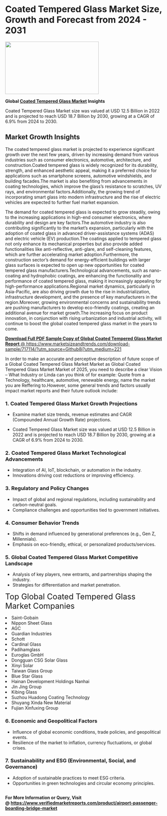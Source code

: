 <H1>Coated Tempered Glass Market Size, Growth and Forecast from 2024 - 2031</H1><img class="aligncenter size-medium wp-image-584254" src="https://thirdeyenews.in/wp-content/uploads/2024/09/Global-Market-Research-300x168.jpeg" alt="" width="300" height="168" /><p><strong>Global&nbsp;<a href="https://www.marketsizeandtrends.com/download-sample/717114/?utm_source=Github8j?utm_medium=221">Coated Tempered Glass Market</a> Insights</strong></p><p>Coated Tempered Glass Market size was valued at USD 12.5 Billion in 2022 and is projected to reach USD 18.7 Billion by 2030, growing at a CAGR of 6.9% from 2024 to 2030.</p><p><h2>Market Growth Insights</h2> <p>The coated tempered glass market is projected to experience significant growth over the next few years, driven by increasing demand from various industries such as consumer electronics, automotive, architecture, and construction.Coated tempered glass is widely recognized for its durability, strength, and enhanced aesthetic appeal, making it a preferred choice for applications such as smartphone screens, automotive windshields, and building facades.The market is also benefiting from advancements in coating technologies, which improve the glass’s resistance to scratches, UV rays, and environmental factors.Additionally, the growing trend of incorporating smart glass into modern infrastructure and the rise of electric vehicles are expected to further fuel market expansion.</p> <p><a href="#"></a></p> <p>The demand for coated tempered glass is expected to grow steadily, owing to the increasing applications in high-end consumer electronics, where durability and design are key factors.The automotive industry is also contributing significantly to the market’s expansion, particularly with the adoption of coated glass in advanced driver-assistance systems (ADAS) and electric vehicle (EV) production.The coatings applied to tempered glass not only enhance its mechanical properties but also provide added functionalities like anti-reflective, anti-glare, and self-cleaning features, which are further accelerating market adoption.Furthermore, the construction sector’s demand for energy-efficient buildings with larger glass surfaces is expected to open up new opportunities for coated tempered glass manufacturers.Technological advancements, such as nano-coating and hydrophobic coatings, are enhancing the functionality and performance of coated tempered glass, making it increasingly appealing for high-performance applications.Regional market dynamics, particularly in Asia-Pacific, are also driving growth due to the rise in industrialization, infrastructure development, and the presence of key manufacturers in the region.Moreover, growing environmental concerns and sustainability trends are pushing manufacturers to develop eco-friendly coatings, creating an additional avenue for market growth.The increasing focus on product innovation, in conjunction with rising urbanization and industrial activity, will continue to boost the global coated tempered glass market in the years to come.</p> <p><a href="#"></p><p><span class=""><strong>Download Full PDF Sample Copy of Global Coated Tempered Glass Market Report</strong> @ <a href="https://www.marketsizeandtrends.com/download-sample/717114/?utm_source=Github8j?utm_medium=221" target="_blank">https://www.marketsizeandtrends.com/download-sample/717114/?utm_source=Github8j?utm_medium=221</a></span></p><p>In order to make an accurate and perceptive description of future scope of a Global&nbsp;Coated Tempered Glass Market Market as Global&nbsp;Coated Tempered Glass Market Market of 2025, you need to describe a clear Vision &ndash; What Industry or Linda can you think of for example: Quote from a Technology, healthcare, automotive, renewable energy, name the market you are Reffering to.However, some general trends and factors usually impact market reports and their future outlook include:</p><h3>1.&nbsp;<strong>Coated Tempered Glass Market Growth Projections</strong></h3><ul><li>Examine market size trends, revenue estimates and CAGR (Compounded Annual Growth Rate) projections.</li><li><p>Coated Tempered Glass Market size was valued at USD 12.5 Billion in 2022 and is projected to reach USD 18.7 Billion by 2030, growing at a CAGR of 6.9% from 2024 to 2030.</p></li></ul><h3>2.&nbsp;<strong>Coated Tempered Glass Market Technological Advancements</strong></h3><ul><li>Integration of AI, IoT, blockchain, or automation in the industry.</li><li>Innovations driving cost reductions or improving efficiency.</li></ul><h3>3.&nbsp;<strong>Regulatory and Policy Changes</strong></h3><ul><li>Impact of global and regional regulations, including sustainability and carbon-neutral goals.</li><li>Compliance challenges and opportunities tied to government initiatives.</li></ul><h3>4.&nbsp;<strong>Consumer Behavior Trends</strong></h3><ul><li>Shifts in demand influenced by generational preferences (e.g., Gen Z, Millennials).</li><li>Emphasis on eco-friendly, ethical, or personalized products/services.</li></ul><h3>5.&nbsp;<strong>Global Coated Tempered Glass Market Competitive Landscape</strong></h3><ul><li>Analysis of key players, new entrants, and partnerships shaping the industry.</li><li>Strategies for differentiation and market penetration.</li></ul><p data-pm-slice="1 1 []"><span style="color: inherit; font-family: inherit; font-size: 25px;">Top Global Coated Tempered Glass Market Companies</span></p><div class="" data-test-id=""><p><li>Saint-Gobain</li><li> Nippon Sheet Glass</li><li> AGC</li><li> Guardian Industries</li><li> Schott</li><li> Cardinal Glass</li><li> Padihamglass</li><li> Euroglas GmbH</li><li> Dongguan CSG Solar Glass</li><li> Xinyi Solar</li><li> Taiwan Glass Group</li><li> Blue Star Glass</li><li> Hainan Development Holdings Nanhai</li><li> Jin Jing Group</li><li> Kibing Glass</li><li> Suzhou Huadong Coating Technology</li><li> Shuyang Xinda New Material</li><li> Fujian Xinfuxing Group</li></p></div><h3>6.&nbsp;<strong>Economic and Geopolitical Factors</strong></h3><ul><li>Influence of global economic conditions, trade policies, and geopolitical events.</li><li>Resilience of the market to inflation, currency fluctuations, or global crises.</li></ul><h3>7.&nbsp;<strong>Sustainability and ESG (Environmental, Social, and Governance)</strong></h3><ul><li>Adoption of sustainable practices to meet ESG criteria.</li><li>Opportunities in green technologies and circular economy principles.</li></ul><h2><strong style="font-size: 14px;">For More Information or Query, Visit @&nbsp;</strong><a style="background-color: #ffffff; font-size: 14px;" href="https://www.marketsizeandtrends.com/report/coated-tempered-glass-market/" target="_blank">https://www.verifiedmarketreports.com/product/airport-passenger-boarding-bridge-market</a></h2>